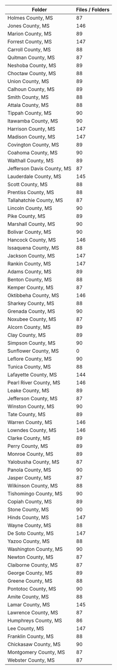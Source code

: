| Folder                     |   Files / Folders |
|----------------------------|-------------------|
| Holmes County, MS          |                87 |
| Jones County, MS           |               146 |
| Marion County, MS          |                89 |
| Forrest County, MS         |               147 |
| Carroll County, MS         |                88 |
| Quitman County, MS         |                87 |
| Neshoba County, MS         |                89 |
| Choctaw County, MS         |                88 |
| Union County, MS           |                89 |
| Calhoun County, MS         |                89 |
| Smith County, MS           |                88 |
| Attala County, MS          |                88 |
| Tippah County, MS          |                90 |
| Itawamba County, MS        |                90 |
| Harrison County, MS        |               147 |
| Madison County, MS         |               147 |
| Covington County, MS       |                89 |
| Coahoma County, MS         |                90 |
| Walthall County, MS        |                89 |
| Jefferson Davis County, MS |                87 |
| Lauderdale County, MS      |               145 |
| Scott County, MS           |                88 |
| Prentiss County, MS        |                88 |
| Tallahatchie County, MS    |                87 |
| Lincoln County, MS         |                90 |
| Pike County, MS            |                89 |
| Marshall County, MS        |                90 |
| Bolivar County, MS         |                90 |
| Hancock County, MS         |               146 |
| Issaquena County, MS       |                88 |
| Jackson County, MS         |               147 |
| Rankin County, MS          |               147 |
| Adams County, MS           |                89 |
| Benton County, MS          |                88 |
| Kemper County, MS          |                87 |
| Oktibbeha County, MS       |               146 |
| Sharkey County, MS         |                88 |
| Grenada County, MS         |                90 |
| Noxubee County, MS         |                87 |
| Alcorn County, MS          |                89 |
| Clay County, MS            |                89 |
| Simpson County, MS         |                90 |
| Sunflower County, MS       |                 0 |
| Leflore County, MS         |                90 |
| Tunica County, MS          |                88 |
| Lafayette County, MS       |               144 |
| Pearl River County, MS     |               146 |
| Leake County, MS           |                89 |
| Jefferson County, MS       |                87 |
| Winston County, MS         |                90 |
| Tate County, MS            |                89 |
| Warren County, MS          |               146 |
| Lowndes County, MS         |               146 |
| Clarke County, MS          |                89 |
| Perry County, MS           |                89 |
| Monroe County, MS          |                89 |
| Yalobusha County, MS       |                87 |
| Panola County, MS          |                90 |
| Jasper County, MS          |                87 |
| Wilkinson County, MS       |                88 |
| Tishomingo County, MS      |                90 |
| Copiah County, MS          |                89 |
| Stone County, MS           |                90 |
| Hinds County, MS           |               147 |
| Wayne County, MS           |                88 |
| De Soto County, MS         |               147 |
| Yazoo County, MS           |                88 |
| Washington County, MS      |                90 |
| Newton County, MS          |                87 |
| Claiborne County, MS       |                87 |
| George County, MS          |                89 |
| Greene County, MS          |                88 |
| Pontotoc County, MS        |                90 |
| Amite County, MS           |                88 |
| Lamar County, MS           |               145 |
| Lawrence County, MS        |                87 |
| Humphreys County, MS       |                86 |
| Lee County, MS             |               147 |
| Franklin County, MS        |                88 |
| Chickasaw County, MS       |                90 |
| Montgomery County, MS      |                87 |
| Webster County, MS         |                87 |